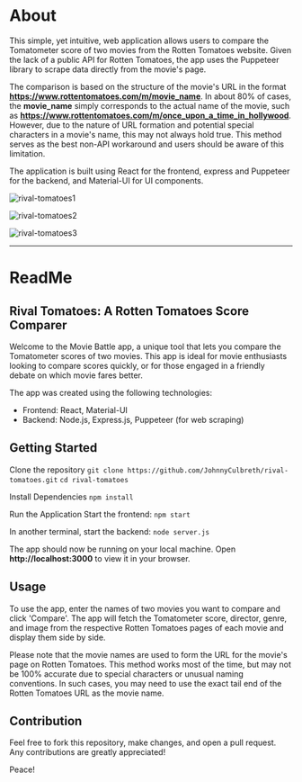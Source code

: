 # About

This simple, yet intuitive, web application allows users to compare the Tomatometer score of two movies from the Rotten Tomatoes website. Given the lack of a public API for Rotten Tomatoes, the app uses the Puppeteer library to scrape data directly from the movie's page.

The comparison is based on the structure of the movie's URL in the format **https://www.rottentomatoes.com/m/movie_name**. In about 80% of cases, the **movie_name** simply corresponds to the actual name of the movie, such as **https://www.rottentomatoes.com/m/once_upon_a_time_in_hollywood**. However, due to the nature of URL formation and potential special characters in a movie's name, this may not always hold true. This method serves as the best non-API workaround and users should be aware of this limitation.

The application is built using React for the frontend, express and Puppeteer for the backend, and Material-UI for UI components.

![rival-tomatoes1](https://github.com/JohnnyCulbreth/rival-tomatoes/assets/102640510/e1eb5cb0-600d-44be-86d8-30fa366c4ea0)

![rival-tomatoes2](https://github.com/JohnnyCulbreth/rival-tomatoes/assets/102640510/d05500a1-2fe7-479c-a6c0-d2c388df4f28)

![rival-tomatoes3](https://github.com/JohnnyCulbreth/rival-tomatoes/assets/102640510/e1e692ad-aa81-44f0-a1ea-50341b110d91)

---

# ReadMe

## Rival Tomatoes: A Rotten Tomatoes Score Comparer

Welcome to the Movie Battle app, a unique tool that lets you compare the Tomatometer scores of two movies. This app is ideal for movie enthusiasts looking to compare scores quickly, or for those engaged in a friendly debate on which movie fares better.

The app was created using the following technologies:
- Frontend: React, Material-UI
- Backend: Node.js, Express.js, Puppeteer (for web scraping)

## Getting Started

Clone the repository
`git clone https://github.com/JohnnyCulbreth/rival-tomatoes.git`
`cd rival-tomatoes`

Install Dependencies
`npm install`

Run the Application
Start the frontend:
`npm start`

In another terminal, start the backend:
`node server.js`

The app should now be running on your local machine. Open **http://localhost:3000** to view it in your browser.

## Usage

To use the app, enter the names of two movies you want to compare and click 'Compare'. The app will fetch the Tomatometer score, director, genre, and image from the respective Rotten Tomatoes pages of each movie and display them side by side.

Please note that the movie names are used to form the URL for the movie's page on Rotten Tomatoes. This method works most of the time, but may not be 100% accurate due to special characters or unusual naming conventions. In such cases, you may need to use the exact tail end of the Rotten Tomatoes URL as the movie name.

## Contribution

Feel free to fork this repository, make changes, and open a pull request. Any contributions are greatly appreciated!

Peace!
